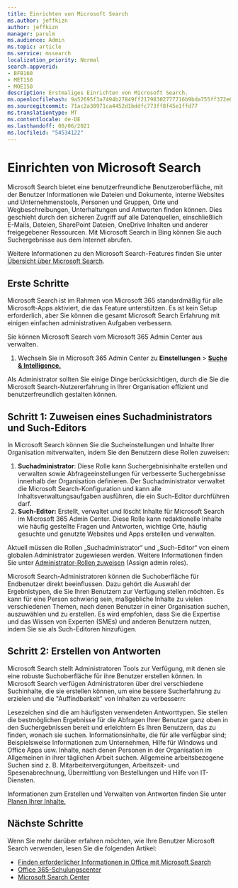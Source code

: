 ```yaml
---
title: Einrichten von Microsoft Search
ms.author: jeffkizn
author: jeffkizn
manager: parulm
ms.audience: Admin
ms.topic: article
ms.service: mssearch
localization_priority: Normal
search.appverid:
- BFB160
- MET150
- MOE150
description: Erstmaliges Einrichten von Microsoft Search.
ms.openlocfilehash: 9a52695f3a7494b27849ff21798302777716b9bda755ff372e605ec45a6d94b5
ms.sourcegitcommit: 71ac2a38971ca4452d1bddfc773ff8f45e1ffd77
ms.translationtype: MT
ms.contentlocale: de-DE
ms.lasthandoff: 08/06/2021
ms.locfileid: "54534122"
---
```

# <a name="set-up-microsoft-search"></a>Einrichten von Microsoft Search

Microsoft Search bietet eine benutzerfreundliche Benutzeroberfläche, mit der Benutzer Informationen wie Dateien und Dokumente, interne Websites und Unternehmenstools, Personen und Gruppen, Orte und Wegbeschreibungen, Unterhaltungen und Antworten finden können. Dies geschieht durch den sicheren Zugriff auf alle Datenquellen, einschließlich E-Mails, Dateien, SharePoint Dateien, OneDrive Inhalten und anderer freigegebener Ressourcen. Mit Microsoft Search in Bing können Sie auch Suchergebnisse aus dem Internet abrufen.

Weitere Informationen zu den Microsoft Search-Features finden Sie unter [Übersicht über Microsoft Search](overview-microsoft-search.md).

## <a name="get-started"></a>Erste Schritte

Microsoft Search ist im Rahmen von Microsoft 365 standardmäßig für alle Microsoft-Apps aktiviert, die das Feature unterstützen. Es ist kein Setup erforderlich, aber Sie können die gesamt Microsoft Search Erfahrung mit einigen einfachen administrativen Aufgaben verbessern.

Sie können Microsoft Search vom Microsoft 365 Admin Center aus verwalten.

1. Wechseln Sie in Microsoft 365 Admin Center zu **Einstellungen**  >  [**Suche & Intelligence.**](https://admin.microsoft.com/Adminportal/Home#/MicrosoftSearch)

Als Administrator sollten Sie einige Dinge berücksichtigen, durch die Sie die Microsoft Search-Nutzererfahrung in Ihrer Organisation effizient und benutzerfreundlich gestalten können.

## <a name="step-1-assign-search-admin-and-search-editor"></a>Schritt 1: Zuweisen eines Suchadministrators und Such-Editors

In Microsoft Search können Sie die Sucheinstellungen und Inhalte Ihrer Organisation mitverwalten, indem Sie den Benutzern diese Rollen zuweisen:

1. **Suchadministrator**: Diese Rolle kann Suchergebnisinhalte erstellen und verwalten sowie Abfrageeinstellungen für verbesserte Suchergebnisse innerhalb der Organisation definieren. Der Suchadministrator verwaltet die Microsoft Search-Konfiguration und kann alle Inhaltsverwaltungsaufgaben ausführen, die ein Such-Editor durchführen darf.
2. **Such-Editor:** Erstellt, verwaltet und löscht Inhalte für Microsoft Search im Microsoft 365 Admin Center. Diese Rolle kann redaktionelle Inhalte wie häufig gestellte Fragen und Antworten, wichtige Orte, häufig gesuchte und genutzte Websites und Apps erstellen und verwalten.

Aktuell müssen die Rollen „Suchadministrator“ und „Such-Editor“ von einem globalen Administrator zugewiesen werden. Weitere Informationen finden Sie unter [Administrator-Rollen zuweisen](/office365/admin/add-users/assign-admin-roles?view=o365-worldwide) (Assign admin roles).

Microsoft Search-Administratoren können die Suchoberfläche für Endbenutzer direkt beeinflussen. Dazu gehört die Auswahl der Ergebnistypen, die Sie Ihren Benutzern zur Verfügung stellen möchten. Es kann für eine Person schwierig sein, maßgebliche Inhalte zu vielen verschiedenen Themen, nach denen Benutzer in einer Organisation suchen, auszuwählen und zu erstellen. Es wird empfohlen, dass Sie die Expertise und das Wissen von Experten (SMEs) und anderen Benutzern nutzen, indem Sie sie als Such-Editoren hinzufügen.

## <a name="step-2-create-answers"></a>Schritt 2: Erstellen von Antworten

Microsoft Search stellt Administratoren Tools zur Verfügung, mit denen sie eine robuste Suchoberfläche für ihre Benutzer erstellen können. In Microsoft Search verfügen Administratoren über drei verschiedene Suchinhalte, die sie erstellen können, um eine bessere Sucherfahrung zu erzielen und die "Auffindbarkeit" von Inhalten zu verbessern:

Lesezeichen sind die am häufigsten verwendeten Antworttypen. Sie stellen die bestmöglichen Ergebnisse für die Abfragen Ihrer Benutzer ganz oben in den Suchergebnissen bereit und erleichtern Es Ihren Benutzern, das zu finden, wonach sie suchen.
Informationsinhalte, die für alle verfügbar sind; Beispielsweise Informationen zum Unternehmen, Hilfe für Windows und Office Apps usw. Inhalte, nach denen Personen in der Organisation im Allgemeinen in ihrer täglichen Arbeit suchen. Allgemeine arbeitsbezogene Suchen sind z. B. Mitarbeitervergütungen, Arbeitszeit- und Spesenabrechnung, Übermittlung von Bestellungen und Hilfe von IT-Diensten.

Informationen zum Erstellen und Verwalten von Antworten finden Sie unter [Planen Ihrer Inhalte.](plan-your-content.md)

## <a name="next-steps"></a>Nächste Schritte

Wenn Sie mehr darüber erfahren möchten, wie Ihre Benutzer Microsoft Search verwenden, lesen Sie die folgenden Artikel:

- [Finden erforderlicher Informationen in Office mit Microsoft Search](https://support.office.com/article/find-what-you-need-with-microsoft-search-in-office-2457d4d8-48a8-4ad4-ab89-5a0657aa8446)
- [Office 365-Schulungscenter](https://support.office.com/office-training-center)
- [Microsoft Search Center](https://support.office.com/article/-working-title-microsoft-search-center-b8bf5a2c-7515-40a9-9a6a-b8ed382c86bc)